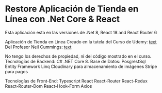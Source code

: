 # Restore Aplicación de Tienda en Línea con .Net Core & React

Esta aplicación esta en las versiones de .Net 8, React 18 and React Router 6

Aplicación de Tienda en Linea Creado en la tutela del Curso de Udemy:
[text](https://www.udemy.com/course/learn-to-build-an-e-commerce-store-with-dotnet-react-redux/?couponCode=KEEPLEARNING)
Del Profesor Neil Cummings: [text](https://www.udemy.com/user/neil-cummings-2/)

No tengo los derechos de propiedad, ni del código mostrado en el curso.
Tecnologías de Backend:
C#
.NET Core 8.
Base de Datos: PosgrestSql
Entity Framework
Linq
Cloudinary para almacenamiento de imágenes
Stripe para pagos

Tecnologías de Front-End:
Typescript
React
React-Router
React-Redux
React-Router-Dom
React-Hook-Form
Axios

